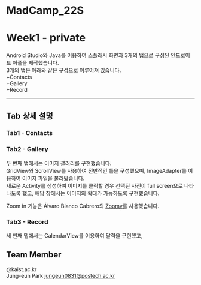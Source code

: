 # MadCamp_22S    
# Week1 - private     

Android Studio와 Java를 이용하여 스플래시 화면과 3개의 탭으로 구성된 안드로이드 어플을 제작했습니다.       
3개의 탭은 아래와 같은 구성으로 이루어져 있습니다.        
+Contacts     
+Gallery       
+Record      

-----------
## Tab 상세 설명     

### Tab1 - Contacts     


### Tab2 - Gallery
두 번째 탭에서는 이미지 갤러리를 구현했습니다.      
GridView와 ScrollView를 사용하여 전반적인 틀을 구성했으며, ImageAdapter를 이용하여 이미지 파일을 불러왔습니다.     
새로운 Activity를 생성하여 이미지를 클릭할 경우 선택된 사진이 full screen으로 나타나도록 했고, 해당 창에서는 이미지의 확대가 가능하도록 구현했습니다.      

Zoom in 기능은 Álvaro Blanco Cabrero의 [Zoomy](https://github.com/imablanco/Zoomy)를 사용했습니다.     

### Tab3 - Record
세 번째 탭에서는 
CalendarView를 이용하여 달력을 구현했고, 

## Team Member
@kaist.ac.kr        
Jung-eun Park <jungeun0831@postech.ac.kr>
